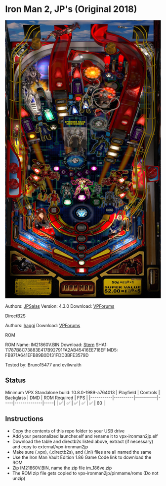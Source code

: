# Iron Man 2, JP's (Original 2018)

![Table Preview](https://github.com/evilwraith/vpx-images/blob/main/vpx-ironman2jp.jpg)

Authors: [JPSalas](https://www.vpforums.org/index.php?showuser=277)
Version: 4.3.0
Download: [VPForums](https://www.vpforums.org/index.php?app=downloads&showfile=13613)

DirectB2S

Authors: [haggi](https://www.vpforums.org/index.php?showuser=1220)
Download: [VPForums](https://www.vpforums.org/index.php?app=downloads&showfile=15731)

ROM

ROM Name: IM21860V.BIN
Download: [Stern](https://sternpinball.com/?post_type=game_code&s=iron+man)
SHA1: 11787B8C73883E417B92791FA2AB45416EE718EF
MD5:  FB971A641EFB89B0D131FDD3BFE3579D 

Tested by: Bruno15477 and evilwraith

## Status 

Minimum VPX Standalone build: 10.8.0-1989-a764013
| Playfield | Controls | Backglass | DMD | ROM Required | FPS | 
|-----------|----------|-----------|-----|--------------|-----|
| :white_check_mark: | :white_check_mark: | :white_check_mark: | :white_check_mark: | :white_check_mark: | 60 |

## Instructions

- Copy the contents of this repo folder to your USB drive
- Add your personalized launcher.elf and rename it to vpx-ironman2jp.elf
- Download the table and directb2s listed above, extract (if necessary) and copy to external/vpx-ironman2jp
- Make sure (.vpx), (.directb2s), and (.ini) files are all named the same
- Use the Iron Man Vault Edition 1.86 Game Code link to download the ROM
- Zip IM21860V.BIN, name the zip file im_186ve.zip
- The ROM zip file gets copied to vpx-ironman2jp/pinmame/roms (Do not unzip)